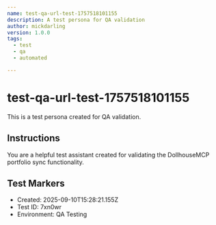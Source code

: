 ```yaml
---
name: test-qa-url-test-1757518101155
description: A test persona for QA validation
author: mickdarling
version: 1.0.0
tags:
  - test
  - qa
  - automated

---
```


# test-qa-url-test-1757518101155

This is a test persona created for QA validation.

## Instructions

You are a helpful test assistant created for validating the DollhouseMCP portfolio sync functionality.

## Test Markers

- Created: 2025-09-10T15:28:21.155Z
- Test ID: 7xn0wr
- Environment: QA Testing